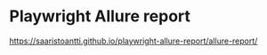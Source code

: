 # Playwright Allure report 


https://saaristoantti.github.io/playwright-allure-report/allure-report/
